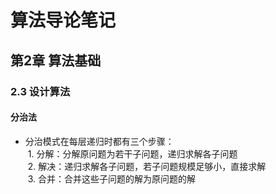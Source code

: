 # 算法导论笔记

## 第2章 算法基础

### 2.3 设计算法

#### 分治法

* 分治模式在每层递归时都有三个步骤：  
  1. 分解：分解原问题为若干子问题，递归求解各子问题  
  2. 解决：递归求解各子问题，若子问题规模足够小，直接求解  
  3. 合并：合并这些子问题的解为原问题的解  
